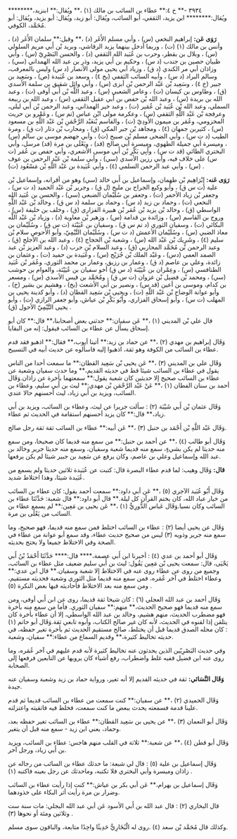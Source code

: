 ٣٩٣٤ -** خ ٤:** عطاء بن السائب بن مالك (١) ،** ويُقال:** ابنزيد،******** ويُقال:******** ابن يزيد، الثقفي، أبو السائب، ويُقال: أبو زيد، ويُقال: أبو يزيد، ويُقال: أبو مُحَمَّد، الكوفي.

**رَوَى عَن:** إبراهيم النخعي (س) ، وأبي مسلم الأَغَر (د) ،** وقيل:** سلمان الأَغَر (د) ، وأنس بن مالك (١) (ت) ، وربما أدخل بينهما يزيد الرقاشي، وبريد بْن أَبي مريم السلولي (س) ، وبلال بن بقطر، وحرب بن عُبَيد الله الثقفي (د) ، والحسن البَصْرِيّ (س) ، وأبي ظبيان حصين بن جندب (د س) ، وحكيم بن أَبي يزيد، وذر بن عبد الله الهمداني (سي) ، وزاذان أبي مر الكندي (د ق) ، وزياد أبي يحيى مولى الأنصار (د س) وليس بالمعرقب، وسالم البراد (د س) ، وأبيه السائب الثقفي (بخ ٤) ، وسعد بن عُبَيدة (ص) ، وسَعِيد بن جبير (خ ٤) ، وسَعِيد بْن عَبْد الرحمن بْن أبزى (س) ، وأبي وائل شقيق بن سلمة الأسدي (ق) ، وطاوس بن كيسان (ت) ، وعامر الشعبي (س) ، وعبد اللَّه بْن أَبي أوفى (ت) ، وعبد الله بن بريدة (س) ، وعبد الله بْن حفص بن أَبي عقيل الثقفي (س) ، وعبد الله بن ربيعة السملي، وعبد الله بْن عُبَيد بْن عُمَير (ت) ، وعبد خير الهمذاني، وعبد الرحمن بْن أَبي ليلى، وعرفجة بْن عَبْد اللَّهِ الثقفي (س) ، وعكرمة مولى ابْن عباس (تم س) ، وعَمْرو بن حريث المخزومي، وعُمَر بن ميمون الأَودِيّ (ت) ، والقاسم بْنعَبْد الرَّحْمَنِ بْن عَبْد اللَّهِ بن مسعود (س) ، كثيربن جمهان (٤) ، ومجاهد بْن جبر المكي (ق) ، ومحارب بْن دثار (ت ق) ، ومرة الطيب (د ت س) ، وأبي الضحى مسلم بْن صبيح (ت) ، وأبي جهضم موسى بن سالم (س) ، وميسرة أبي جميلة الطهوي، وميسرة أبي صالح (قد) ، ويَعْلَى بن مرة (قد) مرسل، وأبي البختري الطائي (قد ت س) ، وأَبِي بَكْرِ بْن أَبي موسى الأشعري، وأبي حفص بن عُمَر (ت س) على خلاف فيه، وأبي رزين الأسدي (سي) ، وأبي سلمة بْن عَبْد الرحمن بن عوف (س) ، وأبي عبد الرحمن السلمي (٤) ، وأبي عُبَيدة بن عَبْد اللَّهِ بْن مَسْعُود (ت) .

**رَوَى عَنه:** إِبْرَاهِيم بْن طهمان، وإسماعيل بن أَبي خالد (سي) وهو من أقرانه، وإسماعيل بْن علية (ت س ق) ، وأبو وكيع الجراح بن مليح (ل ق) ، وجرير بْن عَبْد الحميد (د ت س) ، وجعفر بْن زياد الأحمر (ت) ، وجعفر بن سُلَيْمان الضبعي (سي) ، والحسن بن عُبَيد الله النخعي (ت) ، وحماد بن زيد (د س) ، وحماد بن سلمة (د س ق) ، وخالد بْن عَبْد اللَّهِ الواسطي (ق) ، وخالد بْن يزيد بْن عُمَر بْن هبيرة الفزاري (ق) ، وخلف بن خليفة (س) ، وروح بن القاسم (س) ، وزائدة بن قدامة (س) ، وزهير بْن معاوية (د) ، وزياد بْن عَبْد اللَّه البكائي (ت) ، وسفيان الثوري (د تم س ق) ، وسفيان بن عُيَيْنَة (ت س ق) ، وسُلَيْمان بن معاذ الضبي (س) ، وسُلَيْمان الأعمش (د ت س) ، وسُلَيْمان التَّيْمِيّ، وأبو الأَحوص سلام بْن سليم (٤) ، وشَرِيك بْن عَبْد الله (س) ، وشعبة بْن الحجاج (٤) ، وعبد الله بن الأجلح (ق) ، وعبد الرحمن بْن مُحَمَّد المحاربي (ق) ، وعبد السلام بْن حرب (د) ، وعبد العزيز بْن عبد الصمد العمي (دس) ، وعَبْد الملك بْن جُرَيْج (س) ، وعُبَيدة بن حميد (ت) ، وعثمان بن زائدة، وعلي بن عاصم (د ق) ، وعمار بن رزيق، وعمار بن محمد الثوري، وعُمَر بْن عُبَيد الطنافسي (س) ، وعِمْران بن عُيَيْنَة (د س ق) أخو سفيان بن عُيَيْنَة، والعوام بن حوشب (سي) ، ومحمد بْن فضيل بْن غزوان (ت س ق) ، ومُحَمَّد بن قيس الأسدي (س) ، ومسعر بن كدام، وموسى بن أعين (قد س) ، ونصير بن أَبي الأشعث (بخ) ، وهشيم بن بشير (خ) ، وأبو عوانة الوضاح بْن عَبْد اللَّهِ (ت) ، ويحيى بْن سَعِيد القطان (د) ، وأبو كدينة يحيى بن المهلب (ت س) ، وأبو إسحاق الفزاري، وأَبُو بَكْرِ بْن عياش، وأبو جعفر الرازي (ت) ، وأبو يحيى التَّيْمِيّ الأحول (ق) .

قال علي بْن المديني (١) ،** عَن سفيان:** حدثني بعض أصحابنا،** قال:** كان أبو إسحاق يسأل عن عطاء بن السائب فيقول: إنه من البقايا.

وَقَال إبراهيم بن مهدي (٢) ،** عن حماد بن زيد:** أتينا أيوب،** فقال:** اذهبو فقد قدم عطاء بن السائب من الكوفة وهو ثقة، اذهبوا إليه فاسألوه عن حديث أبيه في التسبيح.

وَقَال علي بن المديني (٣) ،** عَن يحيى بْن سَعِيد القطان:** ما سمعت أحدا من الناس يقول في عطاء بن السائب شيئا قط في حديثه القديم،** وما حدث سفيان وشعبة عن عطاء بن السائب صحيح إلا حديثين كان شعبة يقول:** سمعتهما بأخرة عن زاذان.وَقَال أحمد بن سنان الفطان (١) ،** عَنْ عَبْد الرَّحْمَنِ بْن مهدي:** ليث بن أَبي سليم، وعطاء بن السائب، ويزيد بن أَبي زياد، ليث أحسنهم حالا عندي.

وَقَال عثمان بْن أَبي شَيْبَة (٢) : سألت جريرا عن ليث، وعطاء بن السائب، ويزيد بن أَبي زياد،** قال:** كان يزيد أحسنهم استقامة في الحديث ثم عطاء.

وَقَال عَبْد اللَّهِ بْن أَحْمَد بن حنبل (٣) ،** عَن أبيه:** عطاء بن السائب ثقة ثقة رجل صالح.

وَقَال أبو طالب (٤) ،** عن أحمد بن حنبل:** من سمع منه قديما كان صحيحا، ومن سمع منه حديثا لم يكن بشيءٍ، سمع منه قديما شعبة وسفيان، وسمع منه حديثا جرير وخالد بن عبد الله وإسماعيل وعلي بن عاصم، وكان يرفع عن سَعِيد بن جبير شيئا لم يكن يرفعها.

**قال:** وَقَال وهيب: لما قدم عطاء البصرة قال: كتبت عن عُبَيدة ثلاثين حديثا ولم يسمع من عُبَيدة شيئا، وهذا اختلاط شديد.

وَقَال أَبُو عُبَيد الآجري (٥) ،** عَن أبي داود:** سمعت أحمد يقول: كان عطاء بن السائب من خيار عباد الله، كان يختم القرآن كل ليلة.** قال أبو داود:** قال شعبة: حَدَّثَنَا عطاء بن السائب وكان نسيا.وَقَال عَباس الدُّورِيُّ (١) ،** عَن يحيى بن مَعِين:** لم يسمع عطاء بن السائب من يَعْلَى بن مرة.

وَقَال عن يحيى أيضا (٢) : عطاء بن السائب اختلط فمن سمع منه قديما، فهو صحيح، وما سمع منه جرير وذويه (٣) ليس من صحيح حديث عطاء، وقد سمع أبو عوانة من عطاء في الصحة وفي الاختلاط جميعا ولا يحتج بحديثه.

وَقَال أبو أحمد بن عدي (٤) : أخبرنا ابن أَبي عصمة،**** قال:**** حَدَّثَنَا أَحْمَدُ بْنُ أَبي يَحْيَى، قال: سمعت يحيى بْن مَعِين يَقُول: ليث بن أَبي سليم ضعيف مثل عطاء بن السائب، وجميع من روى عن عطاء روى عنه في الاختلاط إلا شعبة وسفيان.** قال ابن عدي:** وعطاء اختلط في آخر عُمَره، فمن سمع منه قديما مثل الثوري وشعبة فحديثه مستقيم، ومن سمع منه بعد الاختلاط فأحاديثه فيها بعض النكرة (٥) .

وَقَال أحمد بن عبد الله العجلي (٦) : كان شيخا ثقة قديما، روى عن ابن أَبي أوفى، ومن سمع منه قديما فهو صحيح الحديث،** منهم:** سفيان الثوري. فأما من سمع منه بأخرة فهو مضطرب الحديث، منهم هشيم، وخالد بن عبد الله الواسطي، إلا أن عطاء بأخرة كان يتلقن إذا لقنوه في الحديث، لأنه كان غير صالح الكتاب، وأبوه تابعي ثقة.وَقَال أبو حاتم (١) : كان محله الصدق قديما قبل أن يختلط، صالح مستقيم الحديث ثم بأخرة تغير حفظه، في حديثه تخاليط كثيرة،** وقديم السماع من عطاء:** سفيان، وشعبة.

وفي حديث البَصْرِيّين الذين يحدثون عنه تخاليط كثيرة لأنه قدم عليهم في آخر عُمَره، وما روى عنه ابن فضيل ففيه غلط واضطراب، رفع أشياء كان يرويها عن التابعين فرفعها إلى الصحابة.

**وَقَال النَّسَائي:** ثقة في حديثه القديم إلا أنه تغير، ورواية حماد بن زيد وشعبة وسفيان عنه جيدة.

وَقَال الحميدي (٢) ،** عن سفيان:** كنت سمعت من عطاء بن السائب قديما ثم قدم علينا قدمة فسمعته يحدث ببعض ما كنت سمعت، فخلط فيه فاتقيته واعتزلته.

وَقَال أبو النعمان (٣) ،** عن يحيى بن سَعِيد القطان:** عطاء بن السائب تغير حفظه بعد، وحماد، يعني ابن زيد - سمع منه قبل أن يتغير.

وَقَال أبو قطن (٤) ،** عن شعبة:** ثلاثة في القلب منهم هاجس: عطاء بن السائب، ويزيد بن أَبي زياد، ورجل آخر.

وَقَال إسماعيل بن علية (٥) : قال لي شبعة: ما حدثك عطاء بن السائب من رجاله عن زاذان وميسرة وأبي البختري فلا تكتبه، وماحدثك عن رجل بعينه فاكتبه (١) .

وَقَال إسماعيل بن بهرام،** عَن أبي بكر بن عياش:** كنت إذا رأيت عطاء بن السائب وضرار بن مرة رأيت أثر البكاء على خذودهما.

قال البخاري (٢) : قال عبد الله بن أَبي الأسود عَن أبي عبد الله البجلي: مات سنة ست وثلاثين ومئة أو نحوها (٣) .

وكذلك قال مُحَمَّد بْن سعد (٤) .روى له الْبُخَارِيُّ حَدِيثًا واحِدًا متابعة، والباقون سوى مسلم.